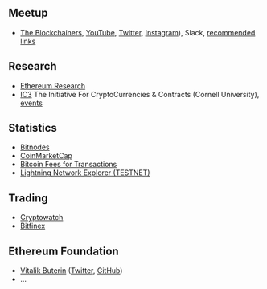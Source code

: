 
## Meetup

* [The Blockchainers](https://www.facebook.com/theblockchainers/), [YouTube](https://www.youtube.com/channel/UCsH44G5T4hHXYrb1aGUB1Gw), [Twitter](https://twitter.com/blockchainerskr), [Instagram](https://www.instagram.com/theblockchainers/)), Slack, [recommended links](https://www.facebook.com/notes/블록체인ers-the-blockchainers/배경과-무관하게-깊고-진지하게-암호화폐블록체인을-공부하고-싶은-당신을-위한-자료/1946197485656036/)

## Research

* [Ethereum Research](http://ethereumresearch.org/)
* [IC3](http://www.initc3.org/events.html) The Initiative For CryptoCurrencies & Contracts (Cornell University), [events](http://www.initc3.org/events.html)

## Statistics

* [Bitnodes](https://bitnodes.earn.com)
* [CoinMarketCap](https://coinmarketcap.com)
* [Bitcoin Fees for Transactions](https://bitcoinfees.earn.com)
* [Lightning Network Explorer (TESTNET)](https://explorer.acinq.co/)

## Trading

* [Cryptowatch](https://cryptowat.ch)
* [Bitfinex](https://www.bitfinex.com)

## Ethereum Foundation

* [Vitalik Buterin](https://vitalik.ca/) ([Twitter](https://vitalik.ca/about/), [GitHub](https://github.com/vbuterin))
* ...


